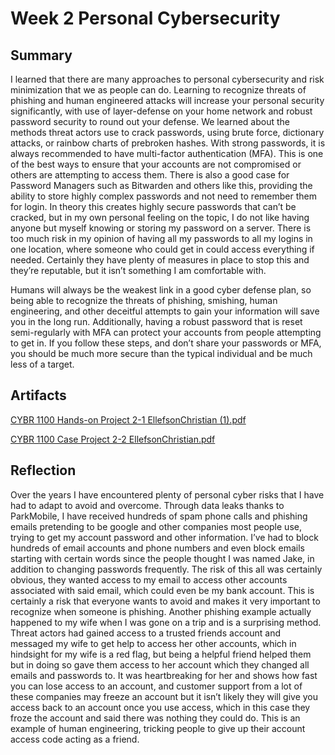 # Week 2 Personal Cybersecurity

## Summary
I learned that there are many approaches to personal cybersecurity and risk minimization that we as people can do. Learning to recognize threats of phishing and human engineered attacks will increase your personal security significantly, with use of layer-defense on your home network and robust password security to round out your defense. We learned about the methods threat actors use to crack passwords, using brute force, dictionary attacks, or rainbow charts of prebroken hashes. With strong passwords, it is always recommended to have multi-factor authentication (MFA). This is one of the best ways to ensure that your accounts are not compromised or others are attempting to access them. There is also a good case for Password Managers such as Bitwarden and others like this, providing the ability to store highly complex passwords and not need to remember them for login. In theory this creates highly secure passwords that can’t be cracked, but in my own personal feeling on the topic, I do not like having anyone but myself knowing or storing my password on a server. There is too much risk in my opinion of having all my passwords to all my logins in one location, where someone who could get in could access everything if needed. Certainly they have plenty of measures in place to stop this and they’re reputable, but it isn’t something I am comfortable with. 

Humans will always be the weakest link in a good cyber defense plan, so being able to recognize the threats of phishing, smishing, human engineering, and other deceitful attempts to gain your information will save you in the long run. Additionally, having a robust password that is reset semi-regularly with MFA can protect your accounts from people attempting to get in. If you follow these steps, and don’t share your passwords or MFA, you should be much more secure than the typical individual and be much less of a target. 

## Artifacts
[CYBR 1100 Hands-on Project 2-1 EllefsonChristian (1).pdf](https://github.com/user-attachments/files/22055486/CYBR.1100.Hands-on.Project.2-1.EllefsonChristian.1.pdf)

[CYBR 1100 Case Project 2-2 EllefsonChristian.pdf](https://github.com/user-attachments/files/22055620/CYBR.1100.Case.Project.2-2.EllefsonChristian.pdf)


## Reflection
Over the years I have encountered plenty of personal cyber risks that I have had to adapt to avoid and overcome. Through data leaks thanks to ParkMobile, I have received hundreds of spam phone calls and phishing emails pretending to be google and other companies most people use, trying to get my account password and other information. I’ve had to block hundreds of email accounts and phone numbers and even block emails starting with certain words since the people thought I was named Jake, in addition to changing passwords frequently. The risk of this all was certainly obvious, they wanted access to my email to access other accounts associated with said email, which could even be my bank account. This is certainly a risk that everyone wants to avoid and makes it very important to recognize when someone is phishing. Another phishing example actually happened to my wife when I was gone on a trip and is a surprising method. Threat actors had gained access to a trusted friends account and messaged my wife to get help to access her other accounts, which in hindsight for my wife is a red flag, but being a helpful friend helped them but in doing so gave them access to her account which they changed all emails and passwords to. It was heartbreaking for her and shows how fast you can lose access to an account, and customer support from a lot of these companies may freeze an account but it isn’t likely they will give you access back to an account once you use access, which in this case they froze the account and said there was nothing they could do. This is an example of human engineering, tricking people to give up their account access code acting as a friend. 
